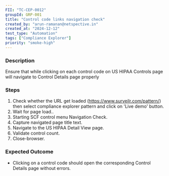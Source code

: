 ```yaml
---
FII: "TC-CEP-0012"
groupId: GRP-001
title: "Control code links navigation check"
created_by: "arun-ramanan@netspective.in"
created_at: "2024-12-12"
test_type: "Automation"
tags: ["Compliance Explorer"]
priority: "smoke-high"
---
```


### Description

Ensure that while clicking on each control code on US HIPAA Controls page will navigate to Control Details page properly

### Steps

1. Check whether the URL get loaded (https://www.surveilr.com/pattern/) then select compliance explorer pattern and click on 'Live demo' button.
2. Wait for page load..
3. Starting SCF control menu Navigation Check.
4. Capture navigated page title text.
5. Navigate to the US HIPAA Detail View page.
6. Validate control count.
7. Close-browser.

### Expected Outcome

- Clicking on a control code should open the corresponding Control Details page without errors.
